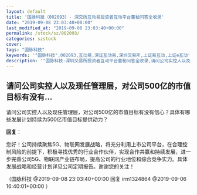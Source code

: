 ```yaml
---
layout: default
title: '国脉科技（002093）- 深交所互动易投资者互动平台董秘问答全收录'
date: "2019-09-08 23:03:40+00:00"
last_modified_at: "2019-09-08 23:03:40+00:00"
permalink: /stock/sz/002093/
categories: szstock
cover: 
tags: "国脉科技"
keywords: '"国脉科技",002093,互动易,深证互动易,深圳交易所,上证易互动,上证e互动'
description: '"国脉科技-深圳交易所投资者互动平台董秘问答全收录,请问公司实控人以及现任管理层，对公司500亿的市值目标有没有信心？具体有哪些发展计划持续为500亿市值目标提供动力？"'
---
```


## 请问公司实控人以及现任管理层，对公司500亿的市值目标有没有...

请问公司实控人以及现任管理层，对公司500亿的市值目标有没有信心？具体有哪些发展计划持续为500亿市值目标提供动力？

**回复**：

您好！公司持续聚焦5G、物联网发展战略，将充分利用上市公司平台，在合理控制风险的前提下，积极寻找优秀的行业合作伙伴，实现合作共赢和持续发展，进一步完善公司5G、物联网产业链布局，提高公司的行业地位和综合竞争实力。具体发展战略和经营计划详见公司定期报告。谢谢您的关注！ 

（国脉科技  @2019-09-08 23:03:40+00:00 回复 irm1324864  @2019-09-06 16:40:01+00:00 ）

